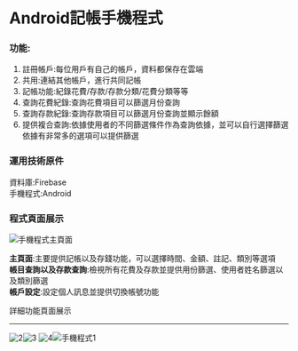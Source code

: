# Android記帳手機程式

### 功能:
1. 註冊帳戶:每位用戶有自己的帳戶，資料都保存在雲端  
2. 共用:連結其他帳戶，進行共同記帳  
3. 記帳功能:紀錄花費/存款/存款分類/花費分類等等  
4. 查詢花費紀錄:查詢花費項目可以篩選月份查詢  
5. 查詢存款紀錄:查詢存款項目可以篩選月份查詢並顯示餘額  
6. 提供複合查詢:依據使用者的不同篩選條件作為查詢依據，並可以自行選擇篩選依據有非常多的選項可以提供篩選

### 運用技術原件
資料庫:Firebase  
手機程式:Android

### 程式頁面展示
![手機程式主頁面](https://github.com/chunyuchen0309/Android-APP/assets/134032677/9a47d1c9-3f57-4185-8804-561484c7cc26)

**主頁面**:主要提供記帳以及存錢功能，可以選擇時間、金額、註記、類別等選項  
**帳目查詢以及存款查詢**:檢視所有花費及存款並提供用份篩選、使用者姓名篩選以及類別篩選  
**帳戶設定**:設定個人訊息並提供切換帳號功能  

詳細功能頁面展示
***
![2](https://github.com/chunyuchen0309/Android-APP/assets/134032677/10643baf-d08d-4613-aa99-d448f1d41680)![3](https://github.com/chunyuchen0309/Android-APP/assets/134032677/d3fadc0d-56c2-4d45-83ad-7ab318f9cefd)
![4](https://github.com/chunyuchen0309/Android-APP/assets/134032677/32dac4a3-34df-47f6-8f7c-6f133605166d)![手機程式1](https://github.com/chunyuchen0309/Android-APP/assets/134032677/6f23e93d-b194-4a51-a83c-b234e8442ef4)


